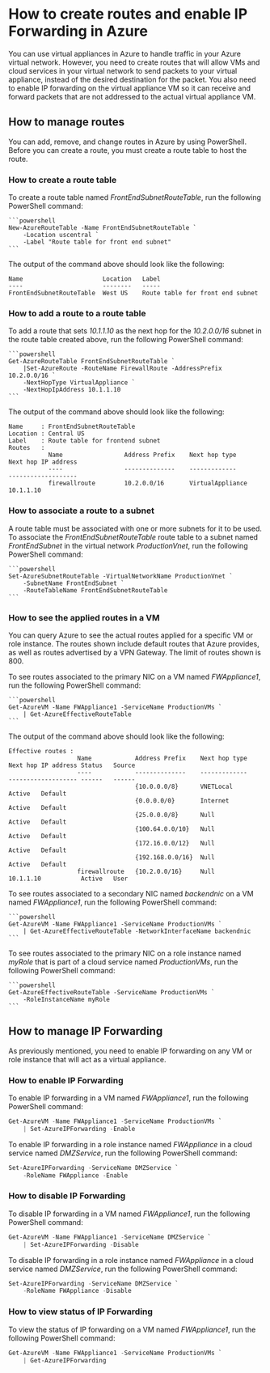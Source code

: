 <properties 
   pageTitle="How to Create Routes and Enable IP Forwarding in Azure"
   description="Learn how to manage UDRs and IP forwarding"
   services="virtual-network"
   documentationCenter="na"
   authors="telmosampaio"
   manager="carmonm"
   editor="tysonn" />
<tags 
   ms.service="virtual-network"
   ms.devlang="na"
   ms.topic="article"
   ms.tgt_pltfrm="na"
   ms.workload="infrastructure-services"
   ms.date="12/07/2015"
   ms.author="telmos" />

# How to create routes and enable IP Forwarding in Azure
You can use virtual appliances in Azure to handle traffic in your Azure virtual network. However, you need to create routes that will allow VMs and cloud services in your virtual network to send packets to your virtual appliance, instead of the desired destination for the packet. You also need to enable IP forwarding on the virtual appliance VM so it can receive and forward packets that are not addressed to the actual virtual appliance VM. 

## How to manage routes
You can add, remove, and change routes in Azure by using PowerShell. Before you can create a route, you must create a route table to host the route.

### How to create a route table
To create a route table named *FrontEndSubnetRouteTable*, run the following PowerShell command:

	```powershell
	New-AzureRouteTable -Name FrontEndSubnetRouteTable `
		-Location uscentral `
		-Label "Route table for front end subnet"
	```

The output of the command above should look like the following:

	Name                      Location   Label                          
	----                      --------   -----                          
	FrontEndSubnetRouteTable  West US    Route table for front end subnet

### How to add a route to a route table
To add a route that sets *10.1.1.10* as the next hop for the *10.2.0.0/16* subnet in the route table created above, run the following PowerShell command:

	```powershell
	Get-AzureRouteTable FrontEndSubnetRouteTable `
		|Set-AzureRoute -RouteName FirewallRoute -AddressPrefix 10.2.0.0/16 `
		-NextHopType VirtualAppliance `
		-NextHopIpAddress 10.1.1.10
	```

The output of the command above should look like the following:

	Name     : FrontEndSubnetRouteTable
	Location : Central US
	Label    : Route table for frontend subnet
	Routes   : 
	           Name                 Address Prefix    Next hop type        Next hop IP address
	           ----                 --------------    -------------        -------------------
	           firewallroute        10.2.0.0/16       VirtualAppliance     10.1.1.10    

### How to associate a route to a subnet
A route table must be associated with one or more subnets for it to be used. To associate the *FrontEndSubnetRouteTable* route table to a subnet named *FrontEndSubnet* in the virtual network *ProductionVnet*, run the following PowerShell command:

	```powershell
	Set-AzureSubnetRouteTable -VirtualNetworkName ProductionVnet `
		-SubnetName FrontEndSubnet `
		-RouteTableName FrontEndSubnetRouteTable
	```

### How to see the applied routes in a VM
You can query Azure to see the actual routes applied for a specific VM or role instance. The routes shown include default routes that Azure provides, as well as routes advertised by a VPN Gateway. The limit of routes shown is 800.

To see routes associated to the primary NIC on a VM named *FWAppliance1*, run the following PowerShell command:

	```powershell
	Get-AzureVM -Name FWAppliance1 -ServiceName ProductionVMs `
		| Get-AzureEffectiveRouteTable
	```

The output of the command above should look like the following:

	Effective routes : 
	                   Name            Address Prefix    Next hop type    Next hop IP address Status   Source     
	                   ----            --------------    -------------    ------------------- ------   ------     
	                                   {10.0.0.0/8}      VNETLocal                            Active   Default    
	                                   {0.0.0.0/0}       Internet                             Active   Default    
	                                   {25.0.0.0/8}      Null                                 Active   Default    
	                                   {100.64.0.0/10}   Null                                 Active   Default    
	                                   {172.16.0.0/12}   Null                                 Active   Default    
	                                   {192.168.0.0/16}  Null                                 Active   Default    
	                   firewallroute   {10.2.0.0/16}     Null             10.1.1.10           Active   User      

To see routes associated to a secondary NIC named *backendnic* on a VM named *FWAppliance1*, run the following PowerShell command:

	```powershell
	Get-AzureVM -Name FWAppliance1 -ServiceName ProductionVMs `
		| Get-AzureEffectiveRouteTable -NetworkInterfaceName backendnic
	```

To see routes associated to the primary NIC on a role instance named *myRole* that is part of a cloud service named *ProductionVMs*, run the following PowerShell command:

	```powershell
	Get-AzureEffectiveRouteTable -ServiceName ProductionVMs `
		-RoleInstanceName myRole
	```

## How to manage IP Forwarding
As previously mentioned, you need to enable IP forwarding on any VM or role instance that will act as a virtual appliance. 

### How to enable IP Forwarding
To enable IP forwarding in a VM named *FWAppliance1*, run the following PowerShell command:

```powershell
Get-AzureVM -Name FWAppliance1 -ServiceName ProductionVMs `
	| Set-AzureIPForwarding -Enable
```

To enable IP forwarding in a role instance named *FWAppliance* in a cloud service named *DMZService*, run the following PowerShell command:

```powershell
Set-AzureIPForwarding -ServiceName DMZService `
	-RoleName FWAppliance -Enable
```

### How to disable IP Forwarding
To disable IP forwarding in a VM named *FWAppliance1*, run the following PowerShell command:

```powershell
Get-AzureVM -Name FWAppliance1 -ServiceName DMZService `
	| Set-AzureIPForwarding -Disable
```

To disable IP forwarding in a role instance named *FWAppliance* in a cloud service named *DMZService*, run the following PowerShell command:

```powershell
Set-AzureIPForwarding -ServiceName DMZService `
	-RoleName FWAppliance -Disable
```

### How to view status of IP Forwarding
To view the status of IP forwarding on a VM named *FWAppliance1*, run the following PowerShell command:

```powershell
Get-AzureVM -Name FWAppliance1 -ServiceName ProductionVMs `
	| Get-AzureIPForwarding
``` 